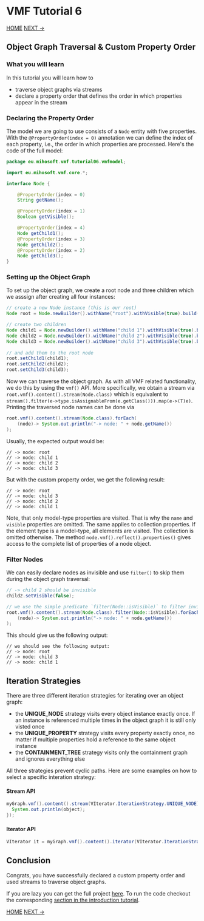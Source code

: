 # VMF Tutorial 6

[HOME](https://github.com/miho/VMF-Tutorials/blob/master/README.md) [NEXT ->](https://github.com/miho/VMF-Tutorials/blob/master/VMF-Tutorial-07/README.md)

## Object Graph Traversal & Custom Property Order

### What you will learn

In this tutorial you will learn how to

- traverse object graphs via streams
- declare a property order that defines the order in which properties appear in the stream

### Declaring the Property Order

The model we are going to use consists of a `Node` entity with five properties. With the `@PropertyOrder(index = 0)` annotation we can define the index of each property, i.e., the order in which properties are processed. Here's the code of the full model:

```java
package eu.mihosoft.vmf.tutorial06.vmfmodel;

import eu.mihosoft.vmf.core.*;

interface Node {

    @PropertyOrder(index = 0)
    String getName();

    @PropertyOrder(index = 1)
    Boolean getVisible();

    @PropertyOrder(index = 4)
    Node getChild1();
    @PropertyOrder(index = 3)
    Node getChild2();
    @PropertyOrder(index = 2)
    Node getChild3();
}
```

### Setting up the Object Graph

To set up the object graph, we create a root node and three children which we asssign after creating all four instances:

```java
// create a new Node instance (this is our root)
Node root = Node.newBuilder().withName("root").withVisible(true).build();

// create two children
Node child1 = Node.newBuilder().withName("child 1").withVisible(true).build();
Node child2 = Node.newBuilder().withName("child 2").withVisible(true).build();
Node child3 = Node.newBuilder().withName("child 3").withVisible(true).build();
        
// and add them to the root node
root.setChild1(child1);
root.setChild2(child2);
root.setChild3(child3);
```

Now we can traverse the object graph. As with all VMF related functionality, we do this by using the `vmf()` API. More specifically, we obtain a stream via `root.vmf().content().stream(Node.class)` which is equivalent to `stream().filter(e->type.isAssignableFrom(e.getClass())).map(e->(T)e)`. Printing the traversed node names can be done via

```java
root.vmf().content().stream(Node.class).forEach(
    (node)-> System.out.println("-> node: " + node.getName())
);
```

Usually, the expected output would be:

```
// -> node: root
// -> node: child 1
// -> node: child 2
// -> node: child 3
```

But with the custom property order, we get the following result:

```
// -> node: root
// -> node: child 3
// -> node: child 2
// -> node: child 1
```

Note, that only model-type properties are visited. That is why the `name` and `visible` properties are omitted. The same applies to collection properties. If the element type is a model-type, all elements are visited. The collection is omitted otherwise. The method `node.vmf().reflect().properties()` gives access to the complete list of properties of a node object. 

### Filter Nodes

We can easily declare nodes as invisible and use `filter()` to skip them during the object graph traversal:

```java
// -> child 2 should be invisible
child2.setVisible(false);

// we use the simple predicate `filter(Node::isVisible)` to filter invisible instances
root.vmf().content().stream(Node.class).filter(Node::isVisible).forEach(
    (node)-> System.out.println("-> node: " + node.getName())
);
```

This should give us the following output:

```
// we should see the following output:
// -> node: root
// -> node: child 3
// -> node: child 1
```

## Iteration Strategies

There are three different iteration strategies for iterating over an object graph:

- the **UNIQUE_NODE** strategy visits every object instance exactly once. If an instance is referenced multiple times
  in the object graph it is still only visted once
- the **UNIQUE_PROPERTY** strategy visits every property exactly once, no matter if multiple properties hold a reference to   the same object instance
- the **CONTAINMENT_TREE** strategy visits only the containment graph and ignores everything else

All three strategies prevent cyclic paths. Here are some examples on how to select a specific interation strategy:

#### Stream API

```java
myGraph.vmf().content().stream(VIterator.IterationStrategy.UNIQUE_NODE).forEach(object->{
  System.out.println(object);
});
```

#### Iterator API

```java
VIterator it = myGraph.vmf().content().iterator(VIterator.IterationStrategy.CONTAINMENT_TREE);
```


## Conclusion

Congrats, you have successfully declared a custom property order and used streams to traverse object graphs.  

If you are lazy you can get the full project [here](https://github.com/miho/VMF-Tutorials/tree/master/VMF-Tutorial-06). To run the code checkout the corresponding [section in the introduction tutorial](https://github.com/miho/VMF-Tutorials/blob/master/VMF-Tutorial-01/README.md#running-the-tutorial).


[HOME](https://github.com/miho/VMF-Tutorials/blob/master/README.md) [NEXT ->](https://github.com/miho/VMF-Tutorials/blob/master/VMF-Tutorial-07/README.md)



